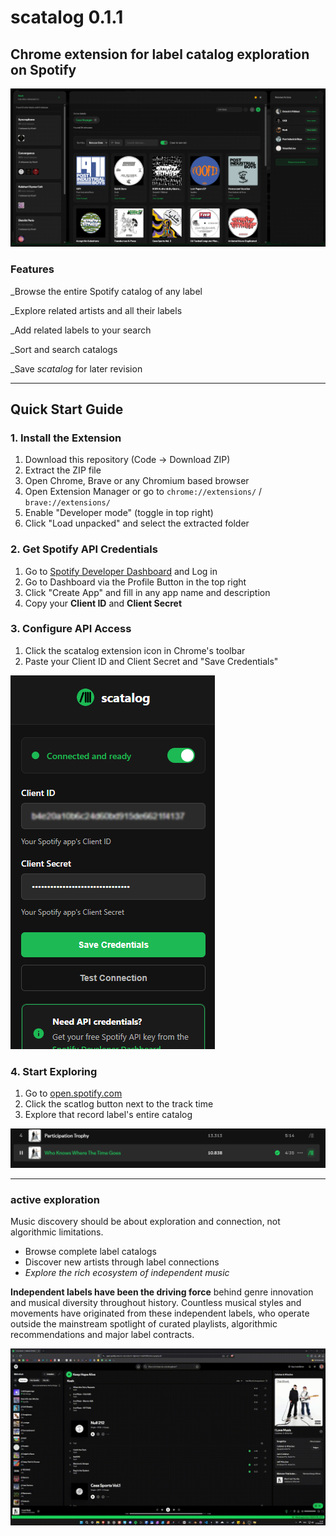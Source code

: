 # scatalog 0.1.1

## Chrome extension for label catalog exploration on Spotify






![Screenshot of the scatalog Interface](./content/img/main-screenshot.png)



###  Features

_Browse the entire Spotify catalog of any label

_Explore related artists and all their labels

_Add related labels to your search

_Sort and search catalogs

_Save *scatalog* for later revision




_________________________________________________



##  Quick Start Guide


### 1. Install the Extension
1. Download this repository (Code → Download ZIP)
2. Extract the ZIP file
3. Open Chrome, Brave or any Chromium based browser
4. Open Extension Manager or go to `chrome://extensions/` / `brave://extensions/`
4. Enable "Developer mode" (toggle in top right)
5. Click "Load unpacked" and select the extracted folder

### 2. Get Spotify API Credentials
1. Go to [Spotify Developer Dashboard](https://developer.spotify.com/dashboard) and Log in
2. Go to Dashboard via the Profile Button in the top right
3. Click "Create App" and fill in any app name and description
4. Copy your **Client ID** and **Client Secret**

### 3. Configure API Access
1. Click the scatalog extension icon in Chrome's toolbar
2. Paste your Client ID and Client Secret and "Save Credentials"

![Setup Screenshot.](./content/img/setup-screenshot.png)


### 4. Start Exploring
1. Go to [open.spotify.com](https://open.spotify.com)
2. Click the scatlog button next to the track time
3. Explore that record label's entire catalog

![Screenshot of Spotify interface showing a track titled "Who Knows Where The Time Goes" by Participation Trophy, with playback controls and track details visible.](./content/img/button-screenshot.png)



_________________________________________________


### active exploration

Music discovery should be about exploration and connection, not algorithmic limitations. 

- Browse complete label catalogs 
- Discover new artists through label connections  
- *Explore the rich ecosystem of independent music*


**Independent labels have been the driving force** behind genre innovation and musical diversity throughout history. Countless musical styles and movements have originated from these independent labels, who operate outside the mainstream spotlight of curated playlists, algorithmic recommendations and major label contracts. 



![Screenshot of Spotify interface showing a track titled "Who Knows Where The Time Goes" by Participation Trophy, with playback controls and track details visible.](./content/img/demo.gif)





